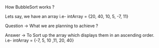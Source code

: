 How BubbleSort works ?

Lets say, we have an array i.e-
intArray = {20, 40, 10, 5, -7, 11}

Question -> What we are planning to achieve ?

Answer   -> To Sort up the array which displays them in an ascending order. 
            i.e- intArray = {-7, 5, 10 ,11, 20, 40}
